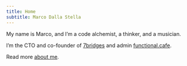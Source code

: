 ```yaml
---
title: Home
subtitle: Marco Dalla Stella
---
```


My name is Marco, and I’m a code alchemist, a thinker, and a musician.

I’m the CTO and co-founder of [7bridges](https://7bridges.eu) and admin [functional.cafe](https://functional.cafe).

Read more [about me](/about-me/).
